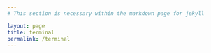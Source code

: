 ```yaml
---
# This section is necessary within the markdown page for jekyll

layout: page
title: terminal
permalink: /terminal
---
```


<html>
<head>
<!-- CSS and Javascript Necessary to implement jquery terminal feature -->
<script src="https://code.jquery.com/jquery-3.3.1.min.js"></script>
<script src="https://unpkg.com/js-polyfills/keyboard.js"></script>
<script src="https://cdn.jsdelivr.net/gh/jcubic/static/js/wcwidth.js"></script>
<script src="https://unpkg.com/jquery.terminal/js/jquery.terminal.min.js"></script>
<link rel="stylesheet" href="https://unpkg.com/jquery.terminal/css/jquery.terminal.min.css" />

<!-- My own CSS and Javascript for the site -->
<link rel="stylesheet" href="styles.css" />
<script src="terminalUI.js"></script>
</head>
<body>
</body>
</html>
